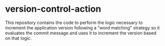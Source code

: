 # version-control-action

This repository contains the code to perform the logic necessary to increment the application version following a "word matching" strategy so it evaluates the commit message
and uses it to increment the version based on that logic.

